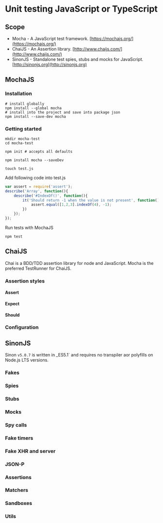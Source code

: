 # Unit testing JavaScript or TypeScript

## Scope

* Mocha - A JavaScript test framework. [https://mochajs.org/](https://mochajs.org/)
* ChaiJS - An Assertion library. [http://www.chaijs.com/](http://www.chaijs.com/)
* SinonJS - Standalone test spies, stubs and mocks for JavaScript. [http://sinonjs.org](http://sinonjs.org)

## MochaJS

### Installation

```shell
# install globally
npm install --global mocha
# install into the project and save into package json
npm install --save-dev mocha
```

### Getting started

```shell
mkdir mocha-test
cd mocha-test

npm init # accepts all defaults

npm install mocha --saveDev

touch test.js
```

Add following code into test.js

```js
var assert = require('assert');
describe('Array', function(){
    describe('#IndexOf()', function(){
        it('Should return -1 when the value is not present', function(){
            assert.equal([1,2,3].indexOf(4), -1);
        })
    });
});
```

Run tests with MochaJS

```shell
npm test
```

## ChaiJS

Chai is a BDD/TDD assertion library for node and JavaScript. Mocha is the preferred TestRunner for ChaiJS.

### Assertion styles

#### Assert

#### Expect

#### Should

### Configuration

## SinonJS

Sinon `v5.0.7` is written in _ES5.1` and requires no transpiler aor polyfills on Node.js LTS versions.

### Fakes

### Spies

### Stubs

### Mocks

### Spy calls

### Fake timers

### Fake XHR and server

### JSON-P

### Assertions

### Matchers

### Sandboxes

### Utils